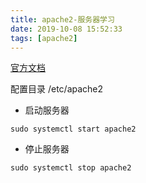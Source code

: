 ```yaml
---
title: apache2-服务器学习
date: 2019-10-08 15:52:33
tags: [apache2]
---
```


[官方文档][0]

配置目录 /etc/apache2

* 启动服务器
  
`sudo systemctl start apache2`

* 停止服务器

`sudo systemctl stop apache2`


[0]: http://httpd.apache.org/docs/2.4/getting-started.html
